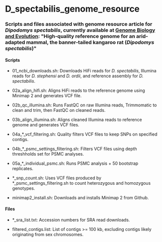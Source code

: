 # D_spectabilis_genome_resource

### Scripts and files associated with genome resource article for *Dipodomys spectabilis*, currently available at [Genome Biology and Evolution](https://academic.oup.com/gbe/article/14/1/evac005/6506520): "High-quality reference genome for an arid-adapted mammal, the banner-tailed kangaroo rat (<i>Dipodomys spectabilis</i>)"

#### Scripts
* 01_ncbi_downloads.sh: Downloads HiFi reads for *D. spectabilis*, Illumina reads for *D. stephensi* and *D. ordii*, and reference assembly for *D. spectabilis*.

* 02a_align_hifi.sh: Aligns HiFi reads to the reference genome using Minimap 2 and generates VCF file.

* 02b_qc_illumina.sh: Runs FastQC on raw Illumina reads, Trimmomatic to clean and trim, then FastQC on cleaned reads. 

* 03b_align_illumina.sh: Aligns cleaned Illumina reads to reference genome and generates VCF files.

* 04a_\*_vcf_filtering.sh: Quality filters VCF files to keep SNPs on specified contigs.

* 04b_\*_psmc_settings_filtering.sh: Filters VCF files using depth threshholds set for PSMC analyses.

* 05a_\*_individual_psmc.sh: Runs PSMC analysis + 50 bootstrap replicates.

* \*_snp_count.sh: Uses VCF files produced by \*_psmc_settings_filtering.sh to count heterozygous and homozygous genotypes.

* minimap2_install.sh: Downloads and installs Minimap 2 from Github.


#### Files
* \*_sra_list.txt: Accession numbers for SRA read downloads.

* filtered_contigs.list: List of contigs >= 100 kb, excluding contigs likely originating from sex chromosomes.
